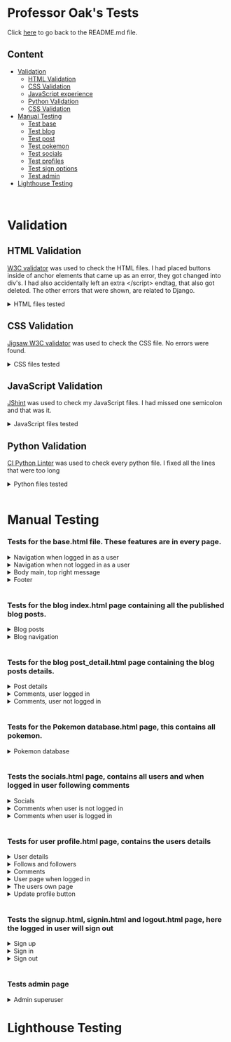 # Professor Oak's Tests

Click [here](README.md) to go back to the README.md file.

## Content

- [Validation](#validation)
    * [HTML Validation](#html-validation)
    * [CSS Validation](#css-validation)
    * [JavaScript experience](#javascript-validation)
    * [Python Validation](#css-validation)
    * [CSS Validation](#css-validation)
- [Manual Testing](#manual-testing)
    * [Test base](#tests-for-the-basehtml-file-these-features-are-in-every-page)
    * [Test blog](#tests-for-the-blog-indexhtml-page-containing-all-the-published-blog-posts)
    * [Test post](#tests-for-the-blog-post_detailhtml-page-containing-the-blog-posts-details)
    * [Test pokemon](#tests-for-the-pokemon-databasehtml-page-this-contains-all-pokemon)
    * [Test socials](#tests-the-socialshtml-page-contains-all-users-and-when-logged-in-user-following-comments)
    * [Test profiles](#tests-for-user-profilehtml-page-contains-the-users-details)
    * [Test sign options](#tests-the-signuphtml-signinhtml-and-logouthtml-page-here-the-logged-in-user-will-sign-out)
    * [Test admin](#tests-admin-page)
- [Lighthouse Testing](#lighthouse-testing)

<br>


# Validation

## HTML Validation

[W3C validator](https://validator.w3.org/) was used to check the HTML files. I had placed buttons inside of anchor elements that came up as an error, they got changed into div's. I had also accidentally left an extra \</script> endtag, that also got deleted. The other errors that were shown, are related to Django.

<details>
<summary>HTML files tested</summary>

| **File** | **Template** | **Result** |
|---|---|---|
| templates | base.html | &#10004; |
| templates | login.html | &#10004; |
| templates | logout.html | &#10004; |
| templates | signup.html | &#10004; |
|-|-|-|
| blog | index.html | &#10004; |
| blog | post_detail.html | &#10004; |
|-|-|-|
| database | database.html | &#10004; |
|-|-|-|
| user_profile | socials.html | &#10004; |
| user_profile | profile.html | &#10004; |
| user_profile | update_profile.html | &#10004; |

</details>

## CSS Validation

[Jigsaw W3C validator](https://jigsaw.w3.org/css-validator/) was used to check the CSS file. No errors were found.

<details>
<summary>CSS files tested</summary>

| **Parent File** | **File** | **Result** |
|---|---|---|
| static | style.css | &#10004; |

</details>

## JavaScript Validation

[JShint](https://jshint.com/) was used to check my JavaScript files. I had missed one semicolon and that was it.

<details>
<summary>JavaScript files tested</summary>

| **Parent File** | **File** | **Result** |
|---|---|---|
| static | comments.js | &#10004; |
| static | delete_profile.js | &#10004; |
| static | top_button.js | &#10004; |

</details>

## Python Validation

[CI Python Linter](https://pep8ci.herokuapp.com/) was used to check every python file. I fixed all the lines that were too long

<details>
<summary>Python files tested</summary>

| **App** | **File** | **Result** |
|---|---|---|
| profoak | settings.py | &#10004; |
| profoak | urls.py | &#10004; |
|-|-|-|
| blog | admin.py | &#10004; |
| blog | forms.py | &#10004; |
| blog | models.py | &#10004; |
| blog | urls.py | &#10004; |
| blog | views.py | &#10004; |
|-|-|-|
| database | admin.py | &#10004; |
| database | models.py | &#10004; |
| database | urls.py | &#10004; |
| database | views.py | &#10004; |
|-|-|-|
| user_profile | admin.py | &#10004; |
| user_profile | models.py | &#10004; |
| user_profile | urls.py | &#10004; |
| user_profile | views.py | &#10004; |

</details>

<br>


# Manual Testing

### Tests for the base.html file. These features are in every page.

<details>
<summary>Navigation when logged in as a user</summary>

| **Test** | **Expected** | **Result** |
|---|---|---|
| Click on Prof's Oak's Blog title | When clicked navigates the user to the blog page | &#10004; |
| Click on Blog navigation link | When clicked navigates the user to the Blog page | &#10004; |
| Click on Pokemon navigation link | When clicked navigates the user to the Pokemon Database page | &#10004; |
| Click on Socials navigation link | When clicked navigates the user to the Socials page | &#10004; |
| Click on My Profile navigation link | When clicked navigates the user to the | &#10004; |
| Click on Logout navigation link | When clicked navigates the user to the | &#10004; |
| Click on Pokemon Logo | When clicked navigates the user to the Pokemon database | &#10004; |

</details>

<details>
<summary>Navigation when not logged in as a user</summary>

| **Test** | **Expected** | **Result** |
|---|---|---|
| Click on Prof's Oak's Blog title | When clicked navigates the user to the Blog page | &#10004; |
| Click on Blog navigation link | When clicked navigates the user to the Blog page | &#10004; |
| Click on Pokemon navigation link | When clicked navigates the user to the Pokemon Database page | &#10004; |
| Click on Socials navigation link | When clicked navigates the user to the Socials page | &#10004; |
| Click on Register navigation link | When clicked navigates the user to the Sign Up page | &#10004; |
| Click on Login navigation link | When clicked navigates the user to the Log In page | &#10004; |
| Click on Pokemon Logo | When clicked navigates the user to the Pokemon database page | &#10004; |

</details>

<details>
<summary>Body main, top right message</summary>

| **Test** | **Expected** | **Result** |
|---|---|---|
| Not logged in message | If the user isn't logged in, will show a small badge with a message | &#10004; |
| Logged in message | If the user is logged in, will show a small badge with a message containing the users name | &#10004; |

</details>

<details>
<summary>Footer</summary>

| **Test** | **Expected** | **Result** |
|---|---|---|
| Click on the Official Pokemon link | When clicked navigates the user to the Official Pokemon website | &#10004; |
| Click on the Pokemon Center link | When clicked navigates the user to the Pokemon Center website | &#10004; |
| Click on the Bulbapedia link | When clicked navigates the user to the Bulbapedia website | &#10004; |

</details>

<br>

### Tests for the blog index.html page containing all the published blog posts.

<details>
<summary>Blog posts</summary>

| **Test** | **Expected** | **Result** |
|---|---|---|
| Shows all posts | Shows all posts that have been published by the superuser | &#10004; |
| Click on a post | When a post is clicked the user is directed to that posts details page | &#10004; |
| Comment count | At the bottom right of each post, it shows how many comments have been made on that post | &#10004; |

</details>

<details>
<summary>Blog navigation</summary>

| **Test** | **Expected** | **Result** |
|---|---|---|
| Click on the next page button | When clicked, the user is taken to the next page of posts | &#10004; |
| Click on the previous page button | When clicked, the user is taken to the previous page of posts | &#10004; |
| If there is no next page | The next button dissapears | &#10004; |
| If there is no previous page | The previous button dissapears | &#10004; |

</details>

<br>

### Tests for the blog post_detail.html page containing the blog posts details.

<details>
<summary>Post details</summary>

| **Test** | **Expected** | **Result** |
|---|---|---|
| Shows post details | Shows all details of this post made by the superuser | &#10004; |
| Comment count | Under the blog's title, it'll show how many comments are made on this post | &#10004; |
| Shows comments | Shows all comments that were made on this post | &#10004; |
| Click on comment | When the user clicks on the comment, the user is taken to that comments user profile | &#10004; |
| No comments | If the post has no comments, there will be a message instead | &#10004; |
| Back to top button | Shows when the user scrolls down, when clicked, goes back to the top of the page | &#10004; |

</details>

<details>
<summary>Comments, user logged in</summary>

| **Test** | **Expected** | **Result** |
|---|---|---|
| Submit a comment | The user can leave a comment on this post | &#10004; |
| Comment message submit | After the user leaves a comment, there will be a confirmation message at the top | &#10004; |
| Edit your own comments | When edit is clicked the user can edit their comment then press update | &#10004; |
| Comment message edit | After the user edits their comment, there will be a confirmation message at the top | &#10004; |
| Delete your own comments | After delete is pressed, a delete modal will show | &#10004; |
| Delete modal delete | When the delete button is clicked, the users comment will be deleted | &#10004; |
| Delete modal cancel | When the cancel button or the cross button is clicked, the users comment stays and modal closes | &#10004; |
| Comment message delete | After the user deletes their comment, there will be a confirmation message at the top | &#10004; |

</details>

<details>
<summary>Comments, user not logged in</summary>

| **Test** | **Expected** | **Result** |
|---|---|---|
| Leave comment | Instead of showing the leave comment form, it'll show a message with two links | &#10004; |
| Sign in link | The link navigates the user to the sign in page | &#10004; |
| Sign up link | The link navigates the user to the sign up page | &#10004; |

</details>

<br>

### Tests for the Pokemon database.html page, this contains all pokemon.

<details>
<summary>Pokemon database</summary>

| **Test** | **Expected** | **Result** |
|---|---|---|
| Page title | contains a link that navigates to the pokemondb website | &#10004; |
| Pokemon | Shows all pokemon from the json file | &#10004; |
| Click a pokemon | When a pokemon is clicked, the user will be navigated to the pokemondb website for more details on that pokemon | &#10004; |
| Back to top button | Shows when the user scrolls down, when clicked, goes back to the top of the page | &#10004; |

</details>

<br>

### Tests the socials.html page, contains all users and when logged in user following comments

<details>
<summary>Socials</summary>

| **Test** | **Expected** | **Result** |
|---|---|---|
| Shows all users | Shows all users when not logged in. Shows all other users when logged in | &#10004; |
| Shows user favourite | Shows users favourite pokemon | &#10004; |
| Shows followers and following | Shows follower and follows count of each user | &#10004; |
| Back to top button | Shows when the user scrolls down, when clicked, goes back to the top of the page | &#10004; |

</details>

<details>
<summary>Comments when user is not logged in</summary>

| **Test** | **Expected** | **Result** |
|---|---|---|
| Comment message | Shows a message that contains two links | &#10004; |
| Sign in link | The link navigates the user to the sign in page | &#10004; |
| Create a profile link | The link navigates the user to the sign up page | &#10004; |

</details>

<details>
<summary>Comments when user is logged in</summary>

| **Test** | **Expected** | **Result** |
|---|---|---|
| Comments from other users | Shows all comments from users that the logged in user follows | &#10004; |
| Click on comment | When the user clicks on the comment, the user is taken to the post where that user commented | &#10004; |

</details>

<br>

### Tests for user profile.html page, contains the users details

<details>
<summary>User details</summary>

| **Test** | **Expected** | **Result** |
|---|---|---|
| User image | Shows the user image or the default image | &#10004; |
| Favourite pokemon | Shows the users favourite pokemon or the default pokemon | &#10004; |
| Click the favourite pokemon | When the pokemon is clicked, the user will be navigated to the pokemondb website for more details on this pokemon | &#10004; |
| User list button | Shows a button that returns the user to the socials page | &#10004; |

</details>

<details>
<summary>Follows and followers</summary>

| **Test** | **Expected** | **Result** |
|---|---|---|
| Follows | Shows all users that this user follows | &#10004; |
| Followers | Shows all users that follows this user | &#10004; |
| Click on follow user | When the user clicks on a follow user, the user is taken to that users profile | &#10004; |
| Click on follower user | When the user clicks on a follower user, the user is taken to that users profile | &#10004; |
| No follows | If the user has no follows, there will be a message instead | &#10004; |
| No followers | If the user has no followers, there will be a message instead | &#10004; |

</details>

<details>
<summary>Comments</summary>

| **Test** | **Expected** | **Result** |
|---|---|---|
| Comments | Shows all the comments that that user has posted | &#10004; |
| No comments | If that user has posted no comments, there will be a message instead | &#10004; |
| Click on comment | When the user clicks on a comment, the user is taken to the post where that user commented | &#10004; |

</details>

<details>
<summary>User page when logged in</summary>

| **Test** | **Expected** | **Result** |
|---|---|---|
| Follow and unfollow | If the user is already following then the unfollow button shows, and vice versa | &#10004; |
| Follow button | The logged in user can follow the user page that their currently on | &#10004; |
| Follow message | After the user follows a user, there will be a confirmation message at the top | &#10004; |
| Unfollow button | The logged in user can unfollow the user page that their currently on | &#10004; |
| Unfollow message | After the user unfollows a user, there will be a confirmation message at the top | &#10004; |

</details>

<details>
<summary>The users own page</summary>

| **Test** | **Expected** | **Result** |
|---|---|---|
| Update button | When clicked the user is navigated to the update_profile.html file | &#10004; |
| Delete profile | When clicked will show a delete profile modal | &#10004; |
| Delete modal delete | When the delete button is clicked, the users profile will be deleted | &#10004; |
| Delete modal cancel | When the cancel button or the cross button is clicked, the users profile stays and modal closes | &#10004; |
| Profile deleted | After the user deletes their profile, there will be a confirmation message at the top | &#10004; |
| Profile deleted comments | When a profile is deleted, all their comments get deleted | &#10004; |
| Profile deleted follows | When a profile is deleted, their follows list gets deleted | &#10004; |
| Profile deleted followers | When a profile is deleted, their followers list gets deleted | &#10004; |

</details>

<details>
<summary>Update profile button</summary>

| **Test** | **Expected** | **Result** |
|---|---|---|
| Update image | When changed, will show the updated image on the users own profile | &#10004; |
| Update pokemon | When changed, will show the updated favourite pokemon on the users own profile | &#10004; |
| Update message | After the user updates their profile, there will be a confirmation message at the top | &#10004; |

</details>

<br>

### Tests the signup.html, signin.html and logout.html page, here the logged in user will sign out

<details>
<summary>Sign up</summary>

| **Test** | **Expected** | **Result** |
|---|---|---|
| Page title | contains a link that navigates to the login.html page | &#10004; |
| Sign up button | When the user creates an account, it'll create a user with a profile and they'll be signed in | &#10004; |
| Sign up message | After the user signs up, there will be a confirmation message at the top | &#10004; |

</details>

<details>
<summary>Sign in</summary>

| **Test** | **Expected** | **Result** |
|---|---|---|
| Page title | contains a link that navigates to the signup.html page | &#10004; |
| Sign in button | When the logged in user signs in, they'll be signed in | &#10004; |
| Sign in message | After the user signs in, there will be a confirmation message at the top | &#10004; |

</details>

<details>
<summary>Sign out</summary>

| **Test** | **Expected** | **Result** |
|---|---|---|
| Sign out button | When the logged in user clicks the button, they'll be signed out | &#10004; |
| Sign out message | After the user signs out, there will be a confirmation message at the top | &#10004; |

</details>

<br>

### Tests admin page

<details>
<summary>Admin superuser</summary>

| **Test** | **Expected** | **Result** |
|---|---|---|
| Create post | The superuser can create blog posts | &#10004; |
| Delete users | The superuser can create delete users | &#10004; |
| Create comments | The superuser can create comments on blog posts | &#10004; |

</details>


# Lighthouse Testing
